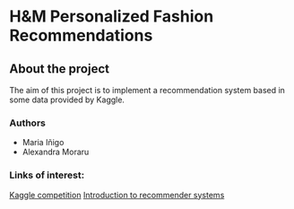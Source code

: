 # H&M Personalized Fashion Recommendations

## About the project
The aim of this project is to implement a recommendation system based in some data provided by Kaggle.
### Authors
- Maria Iñigo
- Alexandra Moraru
### Links of interest:
[Kaggle competition](https://www.kaggle.com/c/h-and-m-personalized-fashion-recommendations/data)
[Introduction to recommender systems](https://towardsdatascience.com/introduction-to-recommender-systems-6c66cf15ada)